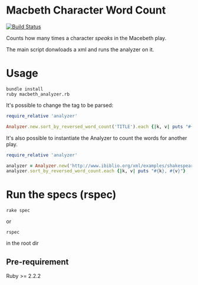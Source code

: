 # Macbeth Character Word Count
[![Build Status](https://travis-ci.org/cairesr/word_count_exercise.svg?branch=master)](https://travis-ci.org/cairesr/word_count_exercise)

Counts how many times a character *speaks* in the Macebeth play.

The main script donwloads a xml and runs the analyzer on it.

# Usage
```
bundle install
ruby macbeth_analyzer.rb
```

It's possible to change the tag to be parsed:
```ruby
require_relative 'analyzer'

Analyzer.new.sort_by_reversed_word_count('TITLE').each {|k, v| puts "#{k}, #{v}"}
```

It's also possible to instantiate the Analyzer to count the words for another play.
```ruby
require_relative 'analyzer'

analyzer = Analyzer.new('http://www.ibiblio.org/xml/examples/shakespeare/othello.xml')
analyzer.sort_by_reversed_word_count.each {|k, v| puts "#{k}, #{v}"}
```

# Run the specs (rspec)
```
rake spec
```
or
```
rspec
```
in the root dir


## Pre-requirement
Ruby >= 2.2.2

